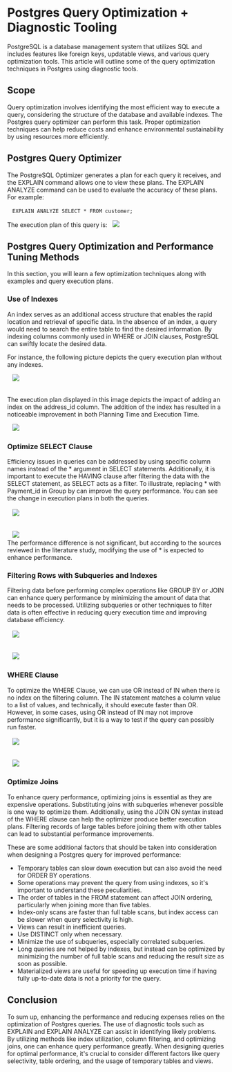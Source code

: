 # Postgres Query Optimization + Diagnostic Tooling



PostgreSQL is a database management system that utilizes SQL and includes features like foreign keys, updatable views, and various query optimization tools. This article will outline some of the query optimization techniques in Postgres using diagnostic tools.
<br />
## Scope
Query optimization involves identifying the most efficient way to execute a query, considering the structure of the database and available indexes. The Postgres query optimizer can perform this task. Proper optimization techniques can help reduce costs and enhance environmental sustainability by using resources more efficiently.
## Postgres Query Optimizer
The PostgreSQL Optimizer generates a plan for each query it receives, and the EXPLAIN command allows one to view these plans. The EXPLAIN ANALYZE command can be used to evaluate the accuracy of these plans.
 &nbsp; 
 For example:
 
 &nbsp;&nbsp; `` EXPLAIN ANALYZE SELECT * FROM customer; ``
 
The execution plan of this query is:
&nbsp;&nbsp;![](/.gitbook/assets/images/Picture1.PNG)



 
## Postgres Query Optimization and Performance Tuning Methods
In this section, you will learn a few optimization techniques along with examples and query execution plans.
### Use of Indexes
An index serves as an additional access structure that enables the rapid location and retrieval of specific data. In the absence of an index, a query would need to search the entire table to find the desired information. By indexing columns commonly used in WHERE or JOIN clauses, PostgreSQL can swiftly locate the desired data.

For instance, the following picture depicts the query execution plan without any indexes.

&nbsp;&nbsp; ![](/.gitbook/assets/images/Picture2.PNG)

<br>The execution plan displayed in this image depicts the impact of adding an index on the address_id column. The addition of the index has resulted in a noticeable improvement in both Planning Time and Execution Time.

&nbsp;&nbsp; ![](/.gitbook/assets/images/Picture3.PNG)

### Optimize SELECT Clause

Efficiency issues in queries can be addressed by using specific column names instead of the *  argument in SELECT statements. Additionally, it is important to execute the HAVING clause after filtering the data with the SELECT statement, as SELECT acts as a filter. To illustrate, replacing * with Payment_id in Group by can improve the query performance. You can see the change in execution plans in both the queries. <br><br>
 &nbsp;&nbsp;   ![](/.gitbook/assets/images/Picture4.PNG)   
 <br>
 
 &nbsp;&nbsp; ![](/.gitbook/assets/images/Picture5.PNG) <br>
 The performance difference is not significant, but according to the sources reviewed in the literature study, modifying the use of * is expected to enhance performance.
 
 ### Filtering Rows with Subqueries and Indexes
 Filtering data before performing complex operations like GROUP BY or JOIN can enhance query performance by minimizing the amount of data that needs to be processed. Utilizing subqueries or other techniques to filter data is often effective in reducing query execution time and improving database efficiency. <br><br>
&nbsp;&nbsp;   ![](/.gitbook/assets/images/Picture6.PNG)   
 <br>
 
 &nbsp;&nbsp; ![](/.gitbook/assets/images/Picture7.PNG)
 ### WHERE Clause
 To optimize the WHERE Clause, we can use OR instead of IN when there is no index on the filtering column. The IN statement matches a column value to a list of values, and technically, it should execute faster than OR. However, in some cases, using OR instead of IN may not improve performance significantly, but it is a way to test if the query can possibly run faster. <br><br>
 &nbsp;&nbsp;   ![](/.gitbook/assets/images/Picture8.PNG)   
 <br>
 
 &nbsp;&nbsp; ![](/.gitbook/assets/images/Picture9.PNG)
 
### Optimize Joins
To enhance query performance, optimizing joins is essential as they are expensive operations. Substituting joins with subqueries whenever possible is one way to optimize them. Additionally, using the JOIN ON syntax instead of the WHERE clause can help the optimizer produce better execution plans. Filtering records of large tables before joining them with other tables can lead to substantial performance improvements.

These are some additional factors that should be taken into consideration when designing a Postgres query for improved performance:
*	Temporary tables can slow down execution but can also avoid the need for ORDER BY operations.  
*	Some operations may prevent the query from using indexes, so it's important to understand these peculiarities.  
*	The order of tables in the FROM statement can affect JOIN ordering, particularly when joining more than five tables.  
*	Index-only scans are faster than full table scans, but index access can be slower when query selectivity is high.  
*	Views can result in inefficient queries.  
*	Use DISTINCT only when necessary.  
*	Minimize the use of subqueries, especially correlated subqueries.  
*	Long queries are not helped by indexes, but instead can be optimized by minimizing the number of full table scans and reducing the result size as soon as possible.  
*	Materialized views are useful for speeding up execution time if having fully up-to-date data is not a priority for the query.  

## Conclusion
To sum up, enhancing the performance and reducing expenses relies on the optimization of Postgres queries. The use of diagnostic tools such as EXPLAIN and EXPLAIN ANALYZE can assist in identifying likely problems. By utilizing methods like index utilization, column filtering, and optimizing joins, one can enhance query performance greatly. When designing queries for optimal performance, it's crucial to consider different factors like query selectivity, table ordering, and the usage of temporary tables and views.
